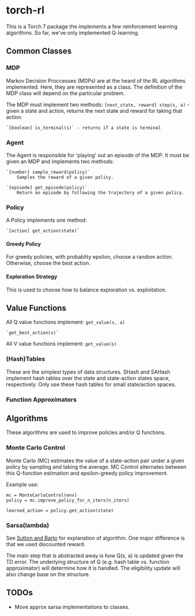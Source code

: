 # torch-rl
This is a Torch 7 package the implements a few reinforcement learning
algorithms. So far, we've only implemented Q-learning.

## Common Classes
### MDP
Markov Decision Proccesses (MDPs) are at the heard of the RL algorithms
implemented. Here, they are represented as a class.  The definition of the MDP
class will depend on the particular problem.

The MDP must implement two methods:
    `[next_state, reward] step(s, a)` - given a state and action, returns the
    next state and reward for taking that action.

    `[boolean] is_terminal(s)` - returns if a state is terminal

### Agent
The Agent is responsible for 'playing' out an episode of the MDP. It must be
given an MDP and implements two methods:

    `[number] sample_reward(policy)`
        Samples the reward of a given policy.

    `[episode] get_episode(policy)`
        Return an episode by following the trajectory of a given policy.

### Policy
A Policy implements one method:

    `[action] get_action(state)`

#### Greedy Policy
For greedy policies, with probablity epsilon, choose a random action. Otherwise,
choose the best action.

#### Exploration Strategy
This is used to choose how to balance exploration vs. exploitation.


## Value Functions
All Q value functions implement:
    `get_value(s, a)`

    `get_best_action(s)`

All V value functions implement:
    `get_value(s)`

### (Hash)Tables
These are the simplest types of data structures. SHash and SAHash implement hash
tables over the state and state-action states space, respectively. Only use
these hash tables for small state/action spaces.

### Function Approximators

## Algorithms
These algorithms are used to improve policies and/or Q functions.
### Monte Carlo Control
Monte Carlo (MC) estimates the value of a state-action pair under a given
policy by sampling and taking the average. MC Control alternates between this
Q-function estimation and epsilon-greedy policy improvement.

Example use:

```
mc = MonteCarloControl(env)
policy = mc.improve_policy_for_n_iters(n_iters)

learned_action = policy.get_action(state)
```

### Sarsa(lambda)
See [Sutton and
Barto](https://webdocs.cs.ualberta.ca/~sutton/book/ebook/node77.html) for
explanation of algorithm. One major difference is that we used discounted
reward.

The main step that is abstracted away is how Q(s, a) is updated given the TD
error. The underlying structure of Q (e.g. hash table vs. function approximator)
will determine how it is handled. The eligibility update will also change base
on the structure.

## TODOs
 - Move approx sarsa implementations to classes.

